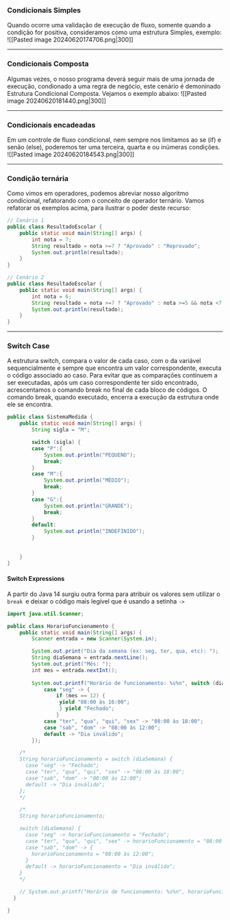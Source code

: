 ### Condicionais Simples
Quando ocorre uma validação de execução de fluxo, somente quando a condição for positiva, consideramos como uma estrutura Simples, exemplo:
![[Pasted image 20240620174706.png|300]]

---
### Condicionais Composta
Algumas vezes, o nosso programa deverá seguir mais de uma jornada de execução, condionado a uma regra de negócio, este cenário é demoninado Estrutura Condicional Composta. Vejamos o exemplo abaixo:
![[Pasted image 20240620181440.png|300]]

---
### Condicionais encadeadas
Em um controle de fluxo condicional, nem sempre nos limitamos ao se (if) e senão (else), poderemos ter uma terceira, quarta e ou inúmeras condições.
![[Pasted image 20240620184543.png|300]]

---
### Condição ternária
Como vimos em operadores, podemos abreviar nosso algoritmo condicional, refatorando com o conceito de operador ternário. Vamos refatorar os exemplos acima, para ilustrar o poder deste recurso:
```java
// Cenário 1
public class ResultadoEscolar {
	public static void main(String[] args) {
		int nota = 7;
		String resultado = nota >=7 ? "Aprovado" : "Reprovado";
		System.out.println(resultado);
	}
}

// Cenário 2
public class ResultadoEscolar {
	public static void main(String[] args) {
		int nota = 6;
		String resultado = nota >=7 ? "Aprovado" : nota >=5 && nota <7 ? "Recuperação" : "Reprovado";
		System.out.println(resultado);
	}
}

```

---
### Switch Case
A estrutura switch, compara o valor de cada caso, com o da variável sequencialmente e sempre que encontra um valor correspondente, executa o código associado ao caso. Para evitar que as comparações continuem a ser executadas, após um caso correspondente ter sido encontrado, acrescentamos o comando break no final de cada bloco de códigos. O comando break, quando executado, encerra a execução da estrutura onde ele se encontra.
```java
public class SistemaMedida {
	public static void main(String[] args) {
		String sigla = "M";

		switch (sigla) {
		case "P":{
			System.out.println("PEQUENO");
			break;
		}
		case "M":{
			System.out.println("MÉDIO");
			break;
		}
		case "G":{
			System.out.println("GRANDE");
			break;
		}
		default:
			System.out.println("INDEFINIDO");
		}
			
		
	}
}

```

#### Switch Expressions
A partir do Java 14 surgiu outra forma para atribuir os valores sem utilizar o `break `e deixar o código mais legível que é usando a setinha `->`

```java
import java.util.Scanner;

public class HorarioFuncionamento {
	public static void main(String[] args) {
	    Scanner entrada = new Scanner(System.in);

	    System.out.print("Dia da semana (ex: seg, ter, qua, etc): ");
	    String diaSemana = entrada.nextLine();
	    System.out.print("Mês: ");
	    int mes = entrada.nextInt();
	    
	    System.out.printf("Horário de funcionamento: %s%n", switch (diaSemana) {
		    case "seg" -> {
			    if (mes == 12) {
		         yield "08:00 às 16:00";
		         } yield "Fechado";
		        }
		    case "ter", "qua", "qui", "sex" -> "08:00 às 18:00";
		    case "sab", "dom" -> "08:00 às 12:00";
		    default -> "Dia inválido";
		});

    /*
    String horarioFuncionamento = switch (diaSemana) {
      case "seg" -> "Fechado";
      case "ter", "qua", "qui", "sex" -> "08:00 às 18:00";
      case "sab", "dom" -> "08:00 às 12:00";
      default -> "Dia inválido";
    };
    */

    /*
    String horarioFuncionamento;

    switch (diaSemana) {
      case "seg" -> horarioFuncionamento = "Fechado";
      case "ter", "qua", "qui", "sex" -> horarioFuncionamento = "08:00 às 18:00";
      case "sab", "dom" -> {
        horarioFuncionamento = "08:00 às 12:00";
      }
      default -> horarioFuncionamento = "Dia inválido";
    }
    */

    // System.out.printf("Horário de funcionamento: %s%n", horarioFuncionamento);
  }

}
```